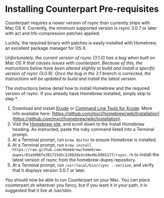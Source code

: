 Installing Counterpart Pre-requisites
=========================

Counterpart requires a newer version of rsync than currently ships with Mac OS X. Currently, the minimum supported version is rsync 3.0.7 or later with acl and hfs-compression patches applied.

Luckily, the required binary with patches is easily installed with Homebrew, an excellent package manager for OS X.

*Unfortunately, the current version of rsync (3.1.0) has a bug when built on Mac OS X that causes issues with counterpart. Because of this, the instructions below have been altered slightly to build and install a specific version of rsync (3.0.9). Once the bug in the 3.1 branch is corrected, the instructions will be updated to build and install the latest version.*

The instructions below detail how to install Homebrew and the required version of rsync. If you already have Homebrew installed, simply skip to step *.

1. Download and install [Xcode](http://itunes.apple.com/us/app/xcode/id497799835) or [Command Line Tools for Xcode](https://developer.apple.com/downloads). More info available here: [https://github.com/mxcl/homebrew/wiki/Installation](https://github.com/mxcl/homebrew/wiki/Installation).
2. Visit the [Homebrew site](http://mxcl.github.io/homebrew/), and scroll down to the Install Homebrew heading. As instructed, paste the ruby command listed into a Terminal prompt.
3. At a Terminal prompt, run `brew doctor` to ensure Homebrew is installed.
4. At a Terminal prompt, run `brew install https://raw.github.com/Homebrew/homebrew-dupes/01ad496fe381715d3c12883da3cd4ed6c6991177/rsync.rb` to install the latest version of rsync from the homebrew-dupes repository.
4. At a Terminal prompt, run `/usr/local/bin/rsync --version`, and verify that it displays version 3.0.7 or later.

You should now be able to run Counterpart on your Mac. You can place counterpart.sh wherever you fancy, but if you want it in your path, it is suggested that it live at /usr/sbin.